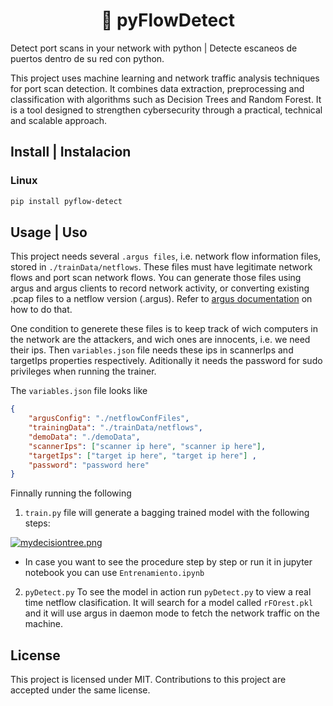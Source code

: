 <h1 align="center"> 🐍 pyFlowDetect </h1>

Detect port scans in your network with python | Detecte escaneos de puertos dentro de su red con python.

This project uses machine learning and network traffic analysis techniques for port scan detection. It combines data extraction, preprocessing and classification with algorithms such as Decision Trees and Random Forest. It is a tool designed to strengthen cybersecurity through a practical, technical and scalable approach.

## Install | Instalacion
### Linux

```bash
pip install pyflow-detect
```


## Usage | Uso
This project needs several `.argus files`, i.e. network flow information files, stored in `./trainData/netflows`. These files must have legitimate network flows and port scan network flows. You can generate those files using argus and argus clients to record network activity, or converting existing .pcap files to a netflow version (.argus). Refer to [argus documentation](https://openargus.org/using-argus) on how to do that.

One condition to generete these files is to keep track of wich computers in the network are the attackers, and wich ones are innocents, i.e. we need their ips. Then `variables.json` file needs these ips in scannerIps and targetIps properties respectively. Aditionally it needs the password for sudo privileges when running the trainer.

The `variables.json` file  looks like
```json
{
    "argusConfig": "./netflowConfFiles",
    "trainingData": "./trainData/netflows",
    "demoData": "./demoData",
    "scannerIps": ["scanner ip here", "scanner ip here"], 
    "targetIps": ["target ip here", "target ip here"] ,
    "password": "password here"
}
```
Finnally running the following
1. `train.py` file will generate a bagging trained model with the following steps:

[![mydecisiontree.png](https://i.postimg.cc/rpKw7dxR/mydecisiontree.png)](https://postimg.cc/gwbpZ2MG)

* In case you want to see the procedure step by step or run it in jupyter notebook you can use `Entrenamiento.ipynb`

2. `pyDetect.py` To see the model in action run `pyDetect.py` to view a real time netflow clasification. It will search for a model called
   `rFOrest.pkl` and it will use argus in daemon mode to fetch the network traffic on the machine.





## License
This project is licensed under MIT. Contributions to this project are accepted under the same license.










